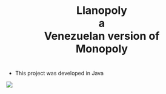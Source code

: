 <h1 align="center">Llanopoly<br>a<br>Venezuelan version of<br> Monopoly</h1>

#

- This project was developed in Java
<p align="left">
  <a href="https://skillicons.dev">
    <img src="https://skillicons.dev/icons?i=java" />
  </a>
</p>
